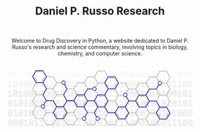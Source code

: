 <!--
.. title: Daniel P. Russo Research
.. slug: index
.. date: 2019-09-09 13:01:38 UTC-04:00
.. tags:
.. category:
.. link:
.. description:
.. type: text
.. hidetitle: True
-->

<center>

<h1>Daniel P. Russo Research</h1>

<br>
<br>
Welcome to Drug Discovery in Python, a website dedicated to Daniel P. Russo's research and science commentary, involving topics in biology, chemistry, and computer science. 
<br>
<br>
<img src="/images/webpage_header.png"/>
</center>

